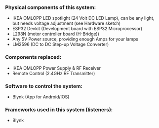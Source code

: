 ### Physical components of this system:

- IKEA OMLOPP LED spotlight (24 Volt DC LED Lamp), can be any light, but needs voltage adjustment (see Hardware sketch)
- ESP32 Devkit (Development board with ESP32 Microprocessor)
- L298N (motor controller board (H-Bridge))
- Any 5V Power source, providing enough Amps for your lamps
- LM2596 (DC to DC Step-up Voltage Converter)

### Components replaced:

- IKEA OMLOPP Power Supply & RF Receiver
- Remote Control (2.4GHz RF Transmitter)

### Software to control the system:
- Blynk (App for Android/IOS)

### Frameworks used in this system (listeners):
- Blynk 

